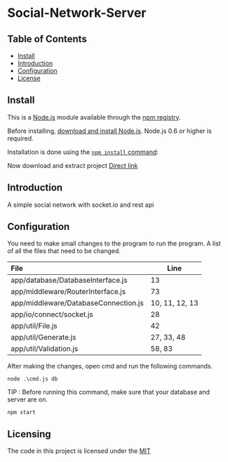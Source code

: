 # Social-Network-Server

## Table of Contents

- [Install](#install)
- [Introduction](#introduction)
- [Configuration](#configuration)
- [License](#license)

## Install

This is a [Node.js](https://nodejs.org/en/) module available through the
[npm registry](https://www.npmjs.com/).

Before installing, [download and install Node.js](https://nodejs.org/en/download/). Node.js 0.6 or higher is required.

Installation is done using the
[`npm install` command](https://docs.npmjs.com/getting-started/installing-npm-packages-locally):

Now download and extract project
[Direct link](https://github.com/TREER00T/Social-Network-Server/archive/refs/heads/main.zip)

## Introduction

A simple social network with socket.io and rest api

## Configuration

You need to make small changes to the program to run the program. A list of all the files that need to be changed.

|File                                |Line               | 
|:---------------------------------- |-------------------|
|app/database/DatabaseInterface.js   | 13                |
|app/middleware/RouterInterface.js   | 73                |
|app/middleware/DatabaseConnection.js| 10, 11, 12, 13    |
|app/io/connect/socket.js            | 28                |
| app/util/File.js                   | 42                | 
| app/util/Generate.js               | 27, 33, 48        |
| app/util/Validation.js             | 58, 83            |


After making the changes, open cmd and run the following commands.


```shell
node .\cmd.js db
```

TIP : Before running this command, make sure that your database and server are on.


```shell
npm start
```


## Licensing

The code in this project is licensed under the [MIT](https://github.com/TREER00T/Social-Network-ServerSocial-Network-Server/blob/main/License)